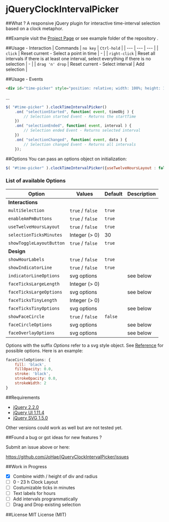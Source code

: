 # jQueryClockIntervalPicker

##What ?
A responsive jQuery plugin for interactive time-interval selection based on a clock metaphor.

##Example
visit the [Project Page](http://johae.github.io/jQueryClockIntervalPicker) or see example folder of the repository .

##Usage - Interaction
| Commands | `no key` | `Ctrl-hold` |
| --- | --- | --- |
| `click` | Reset current - Select a point in time | - |
| `right-click` | Reset all intervals if there is at least one interval, select everything if there is no selection | - |
| `drag 'n' drop` | Reset current - Select interval | Add selection |

##Usage - Events
```html
<div id="time-picker" style="position: relative; width: 100%; height: 100%"></div>
```
...
```javascript
$( "#time-picker" ).clockTimeIntervalPicker()
    .on( "selectionStarted", function( event, timeObj ) {
        // Selection started Event - Returns the startTime
    })
    .on( "selectionEnded", function( event, interval ) {
        // Selection ended Event - Returns selected interval
    })
    .on( "selectionChanged", function( event, data ) {
        // Selection changed Event - Returns all intervals
    });
```

##Options
You can pass an options object on initialization:
```javascript
$( "#time-picker" ).clockTimeIntervalPicker({useTwelveHoursLayout : false});
```

### List of available Options
| Option | Values |  Default | Description |
| --- | --- | --- | --- |
| **Interactions** |
| `multiSelection` | `true` / `false` | `true` |
| `enableAmPmButtons` | `true` / `false` | `true` |
| `useTwelveHoursLayout` | `true` / `false` | `true` |
| `selectionTicksMinutes` | Integer (> 0) | 30 |
| `showToggleLayoutButton` | `true` / `false` | `true` |
| **Design** |
| `showHourLabels` | `true` / `false` | `true` |
| `showIndicatorLine` | `true` / `false` | `true` |
| `indicatorLineOptions` | svg options | | see below
| `faceTicksLargeLength` | Integer (> 0) | |
| `faceTicksLargeOptions` | svg options | | see below
| `faceTicksTinyLength` | Integer (> 0) | |
| `faceTicksTinyOptions` | svg options  | | see below
| `showFaceCircle` | `true` / `false` | `false` |
| `faceCircleOptions` | svg options | | see below
| `faceOverlayOptions` | svg options | | see below

Options with the suffix *Options* refer to a svg style object. See [Reference](https://www.w3.org/TR/SVG/styling.html) for possible options. Here is an example:
```javascript
faceCircleOptions: {
    fill: 'black',
    fillOpacity: 0.0,
    stroke: 'black',
    strokeOpacity: 0.0,
    strokeWidth: 2
}
```

##Requirements
- [jQuery 2.2.0](https://jquery.com)
- [jQuery UI 1.11.4](https://jquery.com)
- [jQuery SVG 1.5.0](https://jquery.com)

Other versions could work as well but are not tested yet.

##Found a bug or got ideas for new features ? 

Submit an issue above or here: 

<https://github.com/JoHae/jQueryClockIntervalPicker/issues>

##Work in Progress
- [x] Combine width / height of div and radius
- [ ] 0 - 23 h Clock Layout
- [ ] Costumizable ticks in minutes
- [ ] Text labels for hours
- [ ] Add intervals programmatically
- [ ] Drag and Drop existing selection

##License
MIT License (MIT)
